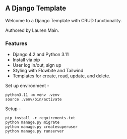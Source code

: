 ## A Django Template

Welcome to a Django Template with CRUD functionality. 

Authored by Lauren Main. 

### Features

- Django 4.2 and Python 3.11
- Install via pip
- User log in/out, sign up
- Styling with Flowbite and Tailwind
- Templates for create, read, update, and delete. 


Set up environment -

    python3.11 -m venv .venv
    source .venv/bin/activate
    
Setup -

    pip install -r requirements.txt
    python manage.py migrate
    python manage.py createsuperuser
    python manage.py runserver